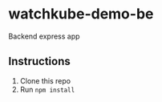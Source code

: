 # watchkube-demo-be
Backend express app

## Instructions

1.  Clone this repo
2.  Run `npm install`

